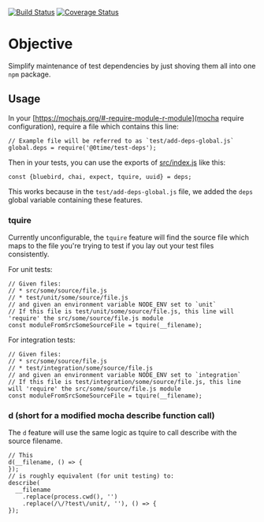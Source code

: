[![Build Status](https://travis-ci.org/0time/test-deps.svg?branch=master)](https://travis-ci.org/0time/test-deps)
[![Coverage Status](https://coveralls.io/repos/github/0time/test-deps/badge.svg?branch=master)](https://coveralls.io/github/0time/test-deps?branch=master)

# Objective

Simplify maintenance of test dependencies by just shoving them all into one `npm` package.

## Usage

In your [https://mochajs.org/#-require-module-r-module](mocha require configuration), require a file which contains this line:

    // Example file will be referred to as `test/add-deps-global.js`
    global.deps = require('@0time/test-deps');

Then in your tests, you can use the exports of [src/index.js](index.js) like this:

    const {bluebird, chai, expect, tquire, uuid} = deps;

This works because in the `test/add-deps-global.js` file, we added the `deps` global variable containing these features.

### tquire

Currently unconfigurable, the `tquire` feature will find the source file which maps to the file you're trying to test if you lay out your test files consistently.

For unit tests:

    // Given files:
    // * src/some/source/file.js
    // * test/unit/some/source/file.js
    // and given an environment variable NODE_ENV set to `unit`
    // If this file is test/unit/some/source/file.js, this line will 'require' the src/some/source/file.js module
    const moduleFromSrcSomeSourceFile = tquire(__filename);

For integration tests:

    // Given files:
    // * src/some/source/file.js
    // * test/integration/some/source/file.js
    // and given an environment variable NODE_ENV set to `integration`
    // If this file is test/integration/some/source/file.js, this line will 'require' the src/some/source/file.js module
    const moduleFromSrcSomeSourceFile = tquire(__filename);

### d (short for a modified mocha describe function call)

The `d` feature will use the same logic as tquire to call describe with the source filename.

    // This
    d(__filename, () => {
    });
    // is roughly equivalent (for unit testing) to:
    describe(
      __filename
        .replace(process.cwd(), '')
        .replace(/\/?test\/unit/, ''), () => {
    });
